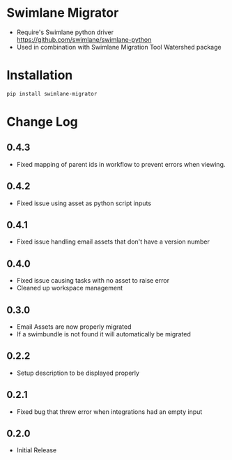 # Swimlane Migrator
* Require's Swimlane python driver https://github.com/swimlane/swimlane-python
* Used in combination with Swimlane Migration Tool Watershed package

# Installation
```bash
pip install swimlane-migrator
```

# Change Log

## 0.4.3
* Fixed mapping of parent ids in workflow to prevent errors when viewing.

## 0.4.2
* Fixed issue using asset as python script inputs

## 0.4.1
* Fixed issue handling email assets that don't have a version number

## 0.4.0
* Fixed issue causing tasks with no asset to raise error
* Cleaned up workspace management

## 0.3.0
* Email Assets are now properly migrated
* If a swimbundle is not found it will automatically be migrated

## 0.2.2
* Setup description to be displayed properly

## 0.2.1
* Fixed bug that threw error when integrations had an empty input

## 0.2.0
* Initial Release